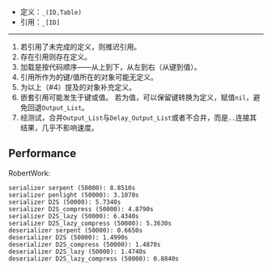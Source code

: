 - 定义：`_(ID,Table)`
- 引用：`_[ID]`

---

1. 若引用了未完成的定义，则推迟引用。
2. 存在引用则存在定义。
3. 加载是按代码顺序——从上到下，从左到右（从键到值）。
4. 引用所作为的键/值所在的对象可能无定义。
5. 为以上（#4）提及的对象补充定义。
6. 嵌套引用可能发生于键或值。
   若为值，可以保留键转换为定义，赋值`nil`，避免回退`Output_List`。
7. 经测试，合并`Output_List`与`Delay_Output_List`或者不合并，而是`..`连接其结果，几乎不影响速度。

## Performance

RobertWork:

```
serializer serpent (50000): 8.8510s
serializer penlight (50000): 3.1070s
serializer D2S (50000): 5.7340s
serializer D2S_compress (50000): 4.8790s
serializer D2S_lazy (50000): 6.4340s
serializer D2S_lazy_compress (50000): 5.3630s
deserializer serpent (50000): 0.6650s
deserializer D2S (50000): 1.4990s
deserializer D2S_compress (50000): 1.4870s
deserializer D2S_lazy (50000): 1.4740s
deserializer D2S_lazy_compress (50000): 0.8840s
```

